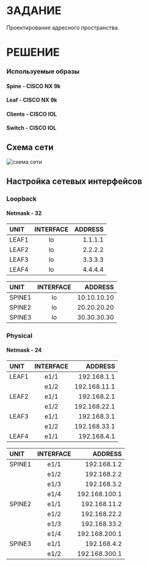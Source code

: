 # ЗАДАНИЕ
Проектирование адресного пространства.
# РЕШЕНИЕ

### Используемые образы

#### Spine - CISCO NX 9k
####  Leaf - CISCO NX 9k
#### Clients - CISCO IOL
#### Switch - CISCO IOL

## Схема сети

![схема сети](https://user-images.githubusercontent.com/55625869/136833337-a398a44d-a737-4805-adf4-44e39f86758a.PNG)


## Настройка сетевых интерфейсов

### Loopback 

#### Netmask - 32

|    UNIT       |   INTERFACE     | ADDRESS |
| :------------ |:---------------:| -------:|
|    LEAF1      |      lo         | 1.1.1.1 |
|    LEAF2      |      lo         | 2.2.2.2 |
|    LEAF3      |      lo         | 3.3.3.3 |
|    LEAF4      |      lo         | 4.4.4.4 |

|    UNIT        |   INTERFACE     | ADDRESS     |
| :------------  |:---------------:|    --------:|
|    SPINE1      |      lo         | 10.10.10.10 |
|    SPINE2      |      lo         | 20.20.20.20 |
|    SPINE3      |      lo         | 30.30.30.30 |

### Physical

#### Netmask - 24

|    UNIT       |   INTERFACE       |    ADDRESS   |
| :------------ |:-----------------:| ------------:|
|    LEAF1      |      e1/1         | 192.168.1.1  |
|               |      e1/2         | 192.168.11.1 |
|    LEAF2      |      e1/1         | 192.168.2.1  |
|               |      e1/2         | 192.168.22.1 |
|    LEAF3      |      e1/1         | 192.168.3.1  |
|               |      e1/2         | 192.168.33.1 |
|    LEAF4      |      e1/1         | 192.168.4.1  |


|    UNIT        |   INTERFACE       |    ADDRESS   |
| :------------- |:-----------------:| ------------:|
|    SPINE1      |      e1/1         | 192.168.1.2  |
|                |      e1/2         | 192.168.2.2  |
|                |      e1/3         | 192.168.3.2  |
|                |      e1/4         | 192.168.100.1|
|    SPINE2      |      e1/1         | 192.168.11.2 |
|                |      e1/2         | 192.168.22.2 |
|                |      e1/3         | 192.168.33.2 |
|                |      e1/4         | 192.168.200.1|
|    SPINE3      |      e1/1         | 192.168.4.2  |
|                |      e1/2         | 192.168.300.1|

